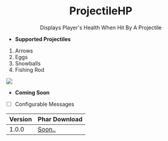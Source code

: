 
<h1 align="center">ProjectileHP</h1>
<p align="center">Displays Player's Health When Hit By A Projectile</p>

* **Supported Projectiles**
 1. Arrows
 2. Eggs
 3. Snowballs
 4. Fishing Rod
 
 ![](https://media.discordapp.net/attachments/592939802014384141/603582975736807457/image0.png?width=376&height=473)
 
 * **Coming Soon**
 - [ ] Configurable Messages
 
 Version | Phar Download
------------ | -------------
1.0.0 | [Soon..](https://www.google.com/)
